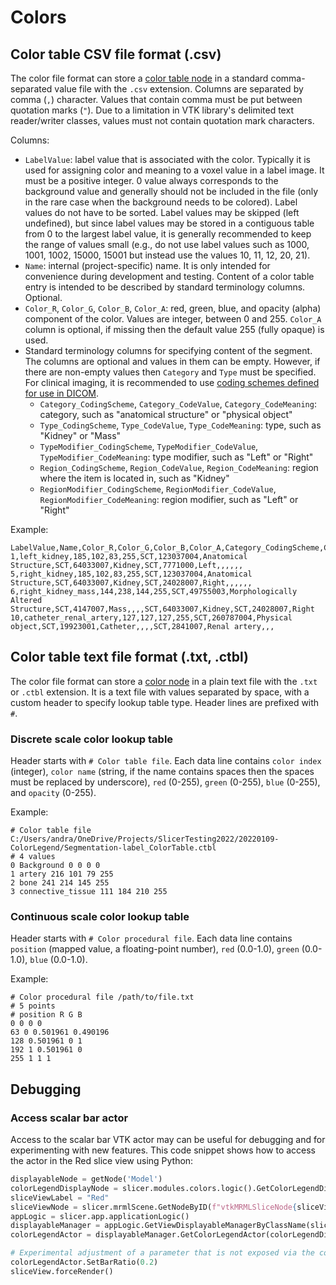 # Colors

## Color table CSV file format (.csv)

The color file format can store a [color table node](https://apidocs.slicer.org/main/classvtkMRMLColorTableNode.html) in a standard comma-separated value file with the `.csv` extension. Columns are separated by comma (`,`) character. Values that contain comma must be put between quotation marks (`"`). Due to a limitation in VTK library's delimited text reader/writer classes, values must not contain quotation mark characters.

Columns:
- `LabelValue`: label value that is associated with the color. Typically it is used for assigning color and meaning to a voxel value in a label image. It must be a positive integer. 0 value always corresponds to the background value and generally should not be included in the file (only in the rare case when the background needs to be colored). Label values do not have to be sorted. Label values may be skipped (left undefined), but since label values may be stored in a contiguous table from 0 to the largest label value, it is generally recommended to keep the range of values small (e.g., do not use label values such as 1000, 1001, 1002, 15000, 15001 but instead use the values 10, 11, 12, 20, 21).
- `Name`: internal (project-specific) name. It is only intended for convenience during development and testing. Content of a color table entry is intended to be described by standard terminology columns. Optional.
- `Color_R`, `Color_G`, `Color_B`, `Color_A`: red, green, blue, and opacity (alpha) component of the color. Values are integer, between 0 and 255. `Color_A` column is optional, if missing then the default value 255 (fully opaque) is used.
- Standard terminology columns for specifying content of the segment. The columns are optional and values in them can be empty. However, if there are non-empty values then `Category` and `Type` must be specified. For clinical imaging, it is recommended to use [coding schemes defined for use in DICOM](https://dicom.nema.org/medical/dicom/current/output/html/part16.html#chapter_8).
    - `Category_CodingScheme`, `Category_CodeValue`, `Category_CodeMeaning`: category, such as "anatomical structure" or "physical object"
    - `Type_CodingScheme`, `Type_CodeValue`, `Type_CodeMeaning`: type, such as "Kidney" or "Mass"
    - `TypeModifier_CodingScheme`, `TypeModifier_CodeValue`, `TypeModifier_CodeMeaning`: type modifier, such as "Left" or "Right"
    - `Region_CodingScheme`, `Region_CodeValue`, `Region_CodeMeaning`: region where the item is located in, such as "Kidney"
    - `RegionModifier_CodingScheme`, `RegionModifier_CodeValue`, `RegionModifier_CodeMeaning`: region modifier, such as "Left" or "Right"

Example:

```
LabelValue,Name,Color_R,Color_G,Color_B,Color_A,Category_CodingScheme,Category_CodeValue,Category_CodeMeaning,Type_CodingScheme,Type_CodeValue,Type_CodeMeaning,TypeModifier_CodingScheme,TypeModifier_CodeValue,TypeModifier_CodeMeaning,Region_CodingScheme,Region_CodeValue,Region_CodeMeaning,RegionModifier_CodingScheme,RegionModifier_CodeValue,RegionModifier_CodeMeaning
1,left_kidney,185,102,83,255,SCT,123037004,Anatomical Structure,SCT,64033007,Kidney,SCT,7771000,Left,,,,,,
5,right_kidney,185,102,83,255,SCT,123037004,Anatomical Structure,SCT,64033007,Kidney,SCT,24028007,Right,,,,,,
6,right_kidney_mass,144,238,144,255,SCT,49755003,Morphologically Altered Structure,SCT,4147007,Mass,,,,SCT,64033007,Kidney,SCT,24028007,Right
10,catheter_renal_artery,127,127,127,255,SCT,260787004,Physical object,SCT,19923001,Catheter,,,,SCT,2841007,Renal artery,,,
```

## Color table text file format (.txt, .ctbl)

The color file format can store a [color node](https://apidocs.slicer.org/main/classvtkMRMLColorNode.html) in a plain text file with the `.txt` or `.ctbl` extension. It is a text file with values separated by space, with a custom header to specify lookup table type. Header lines are prefixed with `#`.

### Discrete scale color lookup table

Header starts with `# Color table file`. Each data line contains `color index` (integer), `color name` (string, if the name contains spaces then the spaces must be replaced by underscore), `red` (0-255), `green` (0-255), `blue` (0-255), and `opacity` (0-255).

Example:

```
# Color table file C:/Users/andra/OneDrive/Projects/SlicerTesting2022/20220109-ColorLegend/Segmentation-label_ColorTable.ctbl
# 4 values
0 Background 0 0 0 0
1 artery 216 101 79 255
2 bone 241 214 145 255
3 connective_tissue 111 184 210 255
```

### Continuous scale color lookup table

Header starts with `# Color procedural file`. Each data line contains `position` (mapped value, a floating-point number), `red` (0.0-1.0), `green` (0.0-1.0), `blue` (0.0-1.0).

Example:

```
# Color procedural file /path/to/file.txt
# 5 points
# position R G B
0 0 0 0
63 0 0.501961 0.490196
128 0.501961 0 1
192 1 0.501961 0
255 1 1 1
```

## Debugging

### Access scalar bar actor

Access to the scalar bar VTK actor may can be useful for debugging and for experimenting with new features. This code snippet shows how to access the actor in the Red slice view using Python:

```python
displayableNode = getNode('Model')
colorLegendDisplayNode = slicer.modules.colors.logic().GetColorLegendDisplayNode(displayableNode)
sliceViewLabel = "Red"
sliceViewNode = slicer.mrmlScene.GetNodeByID(f"vtkMRMLSliceNode{sliceViewLabel}")
appLogic = slicer.app.applicationLogic()
displayableManager = appLogic.GetViewDisplayableManagerByClassName(sliceViewNode, "vtkMRMLColorLegendDisplayableManager")
colorLegendActor = displayableManager.GetColorLegendActor(colorLegendDisplayNode)

# Experimental adjustment of a parameter that is not exposed via the colorLegendDisplayNode
colorLegendActor.SetBarRatio(0.2)
sliceView.forceRender()
```
